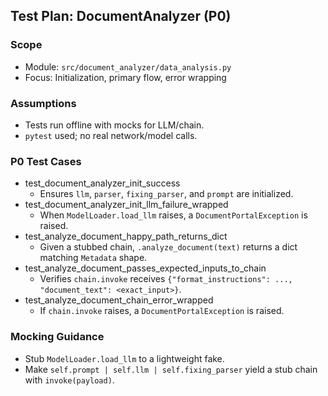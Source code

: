 ## Test Plan: DocumentAnalyzer (P0)

### Scope

- Module: `src/document_analyzer/data_analysis.py`
- Focus: Initialization, primary flow, error wrapping

### Assumptions

- Tests run offline with mocks for LLM/chain.
- `pytest` used; no real network/model calls.

### P0 Test Cases

- test_document_analyzer_init_success
  - Ensures `llm`, `parser`, `fixing_parser`, and `prompt` are initialized.
- test_document_analyzer_init_llm_failure_wrapped
  - When `ModelLoader.load_llm` raises, a `DocumentPortalException` is raised.
- test_analyze_document_happy_path_returns_dict
  - Given a stubbed chain, `.analyze_document(text)` returns a dict matching `Metadata` shape.
- test_analyze_document_passes_expected_inputs_to_chain
  - Verifies `chain.invoke` receives `{"format_instructions": ..., "document_text": <exact_input>}`.
- test_analyze_document_chain_error_wrapped
  - If `chain.invoke` raises, a `DocumentPortalException` is raised.

### Mocking Guidance

- Stub `ModelLoader.load_llm` to a lightweight fake.
- Make `self.prompt | self.llm | self.fixing_parser` yield a stub chain with `invoke(payload)`.
